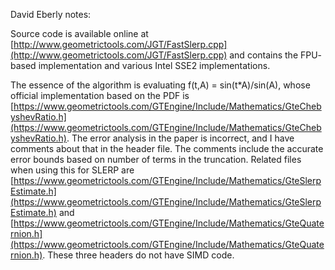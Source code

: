David Eberly notes:

Source code is available online at [http://www.geometrictools.com/JGT/FastSlerp.cpp](http://www.geometrictools.com/JGT/FastSlerp.cpp) and contains the FPU-
based implementation and various Intel SSE2 implementations.

The essence of the algorithm is evaluating f(t,A) = sin(t*A)/sin(A), whose official implementation based on the PDF is [https://www.geometrictools.com/GTEngine/Include/Mathematics/GteChebyshevRatio.h](https://www.geometrictools.com/GTEngine/Include/Mathematics/GteChebyshevRatio.h).  The error analysis in the paper is incorrect, and I have comments about that in the header file.  The comments include the accurate error bounds based on number of terms in the truncation.  Related files when using this for SLERP are [https://www.geometrictools.com/GTEngine/Include/Mathematics/GteSlerpEstimate.h](https://www.geometrictools.com/GTEngine/Include/Mathematics/GteSlerpEstimate.h) and [https://www.geometrictools.com/GTEngine/Include/Mathematics/GteQuaternion.h](https://www.geometrictools.com/GTEngine/Include/Mathematics/GteQuaternion.h).  These three headers do not have SIMD code.